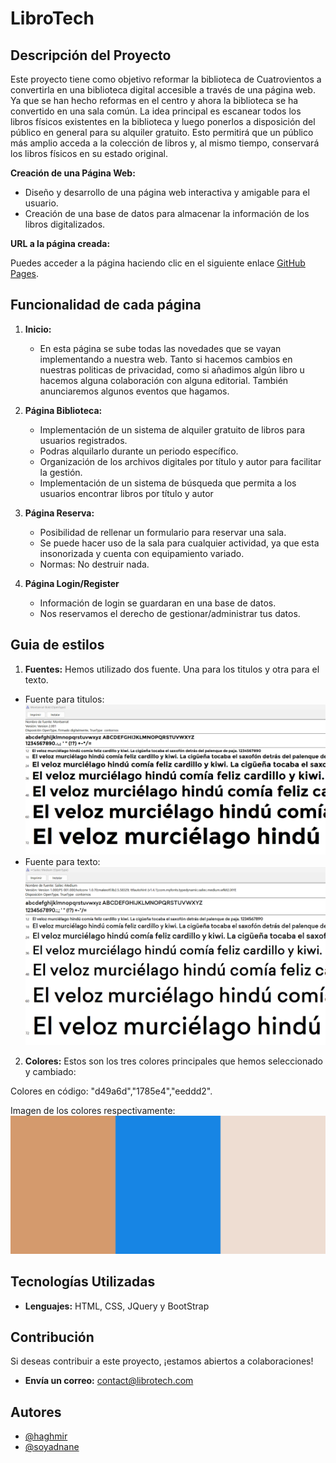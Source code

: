 # LibroTech

## Descripción del Proyecto

Este proyecto tiene como objetivo reformar la biblioteca de Cuatrovientos a convertirla en una biblioteca digital accesible a través de una página web. Ya que se han hecho reformas en el centro y ahora la biblioteca se ha convertido en una sala común. La idea principal es escanear todos los libros físicos existentes en la biblioteca y luego ponerlos a disposición del público en general para su alquiler gratuito. Esto permitirá que un público más amplio acceda a la colección de libros y, al mismo tiempo, conservará los libros físicos en su estado original.

**Creación de una Página Web:**
   - Diseño y desarrollo de una página web interactiva y amigable para el usuario.
   - Creación de una base de datos para almacenar la información de los libros digitalizados.

**URL a la página creada:**

Puedes acceder a la página haciendo clic en el siguiente enlace [GitHub Pages](https://soyadnane.github.io/libroTech/).

## Funcionalidad de cada página

1. **Inicio:**
   - En esta página se sube todas las novedades que se vayan implementando a nuestra web. Tanto si hacemos cambios en nuestras politicas de privacidad, como si añadimos algún libro u hacemos alguna colaboración con alguna editorial. También anunciaremos algunos eventos que hagamos.


3. **Página Biblioteca:**
   - Implementación de un sistema de alquiler gratuito de libros para usuarios registrados.
   - Podras alquilarlo durante un periodo específico.
   - Organización de los archivos digitales por título y autor para facilitar la gestión.
   - Implementación de un sistema de búsqueda que permita a los usuarios encontrar libros por título y autor

4. **Página Reserva:**
   - Posibilidad de rellenar un formulario para reservar una sala.
   - Se puede hacer uso de la sala para cualquier actividad, ya que esta insonorizada y cuenta con equipamiento variado.
   - Normas: No destruir nada.

5. **Página Login/Register**
    - Información de login se guardaran en una base de datos.
    - Nos reservamos el derecho de gestionar/administrar tus datos.

## Guia de estilos
1. **Fuentes:**
Hemos utilizado dos fuente. Una para los titulos y otra para el texto.
- Fuente para titulos:
![Fuente Titulos](./assets/img/fuente_titulo.png)
- Fuente para texto:
![Fuente Titulos](./assets/img/fuente_texto.png)

2. **Colores:**
Estos son los tres colores principales que hemos seleccionado y cambiado:

Colores en código: "d49a6d","1785e4","eeddd2".

Imagen de los colores respectivamente:
![Fuente Titulos](./assets/img/palette.png)

## Tecnologías Utilizadas

- **Lenguajes:** HTML, CSS, JQuery y BootStrap

## Contribución

Si deseas contribuir a este proyecto, ¡estamos abiertos a colaboraciones!
- **Envía un correo:** contact@librotech.com

## Autores
- [@haghmir](https://www.github.com/haghmir)
- [@soyadnane](https://www.github.com/soyadnane)
